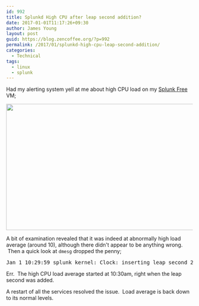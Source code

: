 ```yaml
---
id: 992
title: Splunkd High CPU after leap second addition?
date: 2017-01-01T11:17:26+09:30
author: James Young
layout: post
guid: https://blog.zencoffee.org/?p=992
permalink: /2017/01/splunkd-high-cpu-leap-second-addition/
categories:
  - Technical
tags:
  - linux
  - splunk
---
```

Had my alerting system yell at me about high CPU load on my [Splunk Free](http://docs.splunk.com/Documentation/Splunk/6.5.1/Admin/MoreaboutSplunkFree) VM;

[<img class="aligncenter wp-image-994 size-full" src="https://i0.wp.com/blog.zencoffee.org/wp-content/uploads/2017/01/splunkcpu.jpg?resize=819%2C340&#038;ssl=1" width="819" height="340" srcset="https://i0.wp.com/blog.zencoffee.org/wp-content/uploads/2017/01/splunkcpu.jpg?w=819&ssl=1 819w, https://i0.wp.com/blog.zencoffee.org/wp-content/uploads/2017/01/splunkcpu.jpg?resize=300%2C125&ssl=1 300w, https://i0.wp.com/blog.zencoffee.org/wp-content/uploads/2017/01/splunkcpu.jpg?resize=768%2C319&ssl=1 768w" sizes="(max-width: 709px) 85vw, (max-width: 909px) 67vw, (max-width: 984px) 61vw, (max-width: 1362px) 45vw, 600px" data-recalc-dims="1" />](https://i0.wp.com/blog.zencoffee.org/wp-content/uploads/2017/01/splunkcpu.jpg?ssl=1)

A bit of examination revealed that it was indeed at abnormally high load average (around 10), although there didn't appear to be anything wrong.  Then a quick look at `dmesg` dropped the penny;

<pre>Jan 1 10:29:59 splunk kernel: Clock: inserting leap second 23:59:60 UTC</pre>

Err.  The high CPU load average started at 10:30am, right when the leap second was added.

A restart of all the services resolved the issue.  Load average is back down to its normal levels.